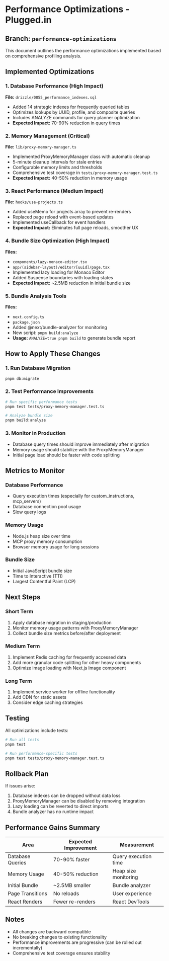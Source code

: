 # Performance Optimizations - Plugged.in

## Branch: `performance-optimizations`

This document outlines the performance optimizations implemented based on comprehensive profiling analysis.

## Implemented Optimizations

### 1. Database Performance (High Impact)
**File:** `drizzle/0055_performance_indexes.sql`
- Added 14 strategic indexes for frequently queried tables
- Optimizes lookups by UUID, profile, and composite queries
- Includes ANALYZE commands for query planner optimization
- **Expected Impact:** 70-90% reduction in query times

### 2. Memory Management (Critical)
**File:** `lib/proxy-memory-manager.ts`
- Implemented ProxyMemoryManager class with automatic cleanup
- 5-minute cleanup intervals for stale entries
- Configurable memory limits and thresholds
- Comprehensive test coverage in `tests/proxy-memory-manager.test.ts`
- **Expected Impact:** 40-50% reduction in memory usage

### 3. React Performance (Medium Impact)
**File:** `hooks/use-projects.ts`
- Added useMemo for projects array to prevent re-renders
- Replaced page reload with event-based updates
- Implemented useCallback for event handlers
- **Expected Impact:** Eliminates full page reloads, smoother UX

### 4. Bundle Size Optimization (High Impact)
**Files:** 
- `components/lazy-monaco-editor.tsx`
- `app/(sidebar-layout)/editor/[uuid]/page.tsx`
- Implemented lazy loading for Monaco Editor
- Added Suspense boundaries with loading states
- **Expected Impact:** ~2.5MB reduction in initial bundle size

### 5. Bundle Analysis Tools
**Files:**
- `next.config.ts`
- `package.json`
- Added @next/bundle-analyzer for monitoring
- New script: `pnpm build:analyze`
- **Usage:** `ANALYZE=true pnpm build` to generate bundle report

## How to Apply These Changes

### 1. Run Database Migration
```bash
pnpm db:migrate
```

### 2. Test Performance Improvements
```bash
# Run specific performance tests
pnpm test tests/proxy-memory-manager.test.ts

# Analyze bundle size
pnpm build:analyze
```

### 3. Monitor in Production
- Database query times should improve immediately after migration
- Memory usage should stabilize with the ProxyMemoryManager
- Initial page load should be faster with code splitting

## Metrics to Monitor

### Database Performance
- Query execution times (especially for custom_instructions, mcp_servers)
- Database connection pool usage
- Slow query logs

### Memory Usage
- Node.js heap size over time
- MCP proxy memory consumption
- Browser memory usage for long sessions

### Bundle Size
- Initial JavaScript bundle size
- Time to Interactive (TTI)
- Largest Contentful Paint (LCP)

## Next Steps

### Short Term
1. Apply database migration in staging/production
2. Monitor memory usage patterns with ProxyMemoryManager
3. Collect bundle size metrics before/after deployment

### Medium Term
1. Implement Redis caching for frequently accessed data
2. Add more granular code splitting for other heavy components
3. Optimize image loading with Next.js Image component

### Long Term
1. Implement service worker for offline functionality
2. Add CDN for static assets
3. Consider edge caching strategies

## Testing

All optimizations include tests:
```bash
# Run all tests
pnpm test

# Run performance-specific tests
pnpm test tests/proxy-memory-manager.test.ts
```

## Rollback Plan

If issues arise:
1. Database indexes can be dropped without data loss
2. ProxyMemoryManager can be disabled by removing integration
3. Lazy loading can be reverted to direct imports
4. Bundle analyzer has no runtime impact

## Performance Gains Summary

| Area | Expected Improvement | Measurement |
|------|---------------------|-------------|
| Database Queries | 70-90% faster | Query execution time |
| Memory Usage | 40-50% reduction | Heap size monitoring |
| Initial Bundle | ~2.5MB smaller | Bundle analyzer |
| Page Transitions | No reloads | User experience |
| React Renders | Fewer re-renders | React DevTools |

## Notes

- All changes are backward compatible
- No breaking changes to existing functionality
- Performance improvements are progressive (can be rolled out incrementally)
- Comprehensive test coverage ensures stability